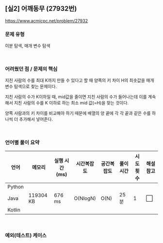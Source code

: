 ## [실2] 어깨동무 (27932번)

https://www.acmicpc.net/problem/27932

### 문제 유형

이분 탐색, 매개 변수 탐색

<br>

### 어려웠던 점 / 문제의 핵심

지친 사람의 수를 최대 K까지 만들 수 있다고 할 때 양쪽의 키 차이 H의 최솟값을 매개 변수 탐색으로 찾는 문제이다.

지친 사람의 수가 K이하일 때, mid값을 줄이면 지친 사람의 수가 들어나는데 이를 계속해서 지친 사람의 수를 K 이하로 하는 최소 mid 값(=H)을 찾는 것이다.

양쪽 사람과의 키 차이를 비교해야 하기 때문에 배열의 양 끝에 각 각 끝과 같은 수를 하나씩 더 추가해서 넣어준다.

<br>

### 언어별 풀이 요약

| 언어   | 메모리    | 실행 시간(ms) | 시간복잡도 | 공간복잡도 | 풀이 시간 | 시도 횟수 | 해설 참고            |
| ------ | --------- | ------------- | ---------- | ---------- | --------- | --------- | -------------------- |
| Python |           |               |            |            |           |           |                      |
| Java   | 119304 KB | 676 ms        | O(NlogN)   | O(N)       | 25분      | 1         | :white_large_square: |
| Kotlin |           |               |            |            |           |           |                      |

<br>

### 예외(테스트) 케이스

```
```

